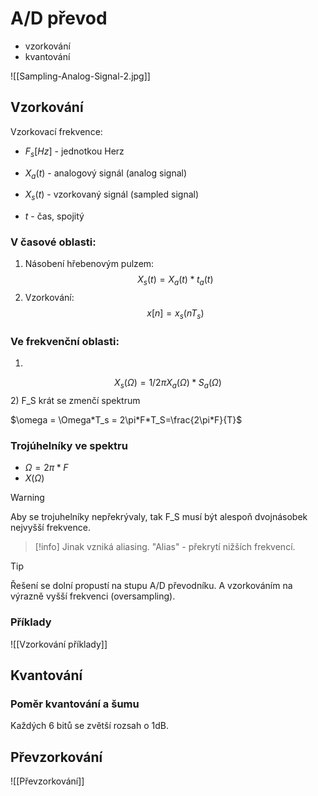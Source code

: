 # A/D převod

- vzorkování
- kvantování

![[Sampling-Analog-Signal-2.jpg]]
## Vzorkování
Vzorkovací frekvence:
- $F_s [Hz]$ - jednotkou Herz

- $X_a(t)$ - analogový signál (analog signal)
- $X_s(t)$ - vzorkovaný signál (sampled signal)
- $t$ - čas, spojitý 


### V časové oblasti:
1) Násobení hřebenovým pulzem:
$$X_s(t) = X_a(t) * t_a(t)$$
2) Vzorkování:
$$x[n] = x_s(nT_s)$$

### Ve frekvenční oblasti:
1) 
$$X_s(\Omega) = 1/2\pi X_a(\Omega) * S_a(\Omega)$$
2) F_S krát se zmenčí spektrum

$\omega = \Omega*T_s = 2\pi*F*T_S=\frac{2\pi*F}{T}$

### Trojúhelníky ve spektru
- $\Omega = 2\pi*F$
- $X(\Omega)$

> [!warning] 
> Aby se trojuhelníky nepřekrývaly, tak F_S musí být alespoň dvojnásobek nejvyšší frekvence.

> [!info] Jinak vzniká aliasing. 
> "Alias" - překrytí nižších frekvencí.

> [!tip]
> Řešení se dolní propustí na stupu A/D převodníku. A vzorkováním na výrazně vyšší frekvenci (oversampling).

### Příklady
![[Vzorkování příklady]]
## Kvantování

### Poměr kvantování a šumu
Každých 6 bitů se zvětší rozsah o 1dB.

## Převzorkování
![[Převzorkování]]